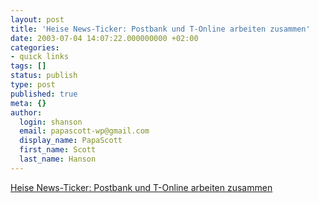 ```yaml
---
layout: post
title: 'Heise News-Ticker: Postbank und T-Online arbeiten zusammen'
date: 2003-07-04 14:07:22.000000000 +02:00
categories:
- quick links
tags: []
status: publish
type: post
published: true
meta: {}
author:
  login: shanson
  email: papascott-wp@gmail.com
  display_name: PapaScott
  first_name: Scott
  last_name: Hanson
---
```

<p><a title="Biggest bank meets biggest ISP" href="http://www.heise.de/newsticker/data/jk-04.07.03-004/">Heise News-Ticker: Postbank und T-Online arbeiten zusammen</a></p>
